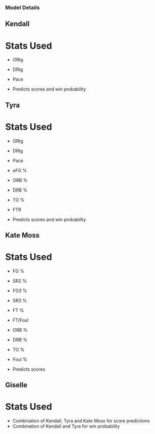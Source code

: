 ### Model Details

## Kendall

# Stats Used

- ORtg
- DRtg
- Pace

- Predicts scores and win probability

## Tyra

# Stats Used

- ORtg
- DRtg
- Pace
- eFG %
- ORB %
- DRB %
- TO %
- FTR

- Predicts scores and win probability

## Kate Moss

# Stats Used

- FG %
- SR2 %
- FG3 %
- SR3 %
- FT %
- FT/Foul
- ORB %
- DRB %
- TO %
- Foul %

- Predicts scores

## Giselle

# Stats Used

- Combination of Kendall, Tyra and Kate Moss for score predictions
- Combination of Kendall and Tyra for win probability


